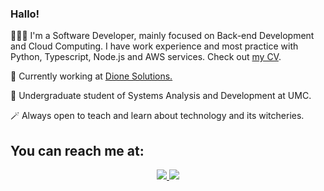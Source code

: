 ### Hallo!
<p> 👩🏻‍💻  I'm a Software Developer, mainly focused on Back-end Development and Cloud Computing. I have work experience and most practice with Python, Typescript, Node.js and AWS services. Check out <a href="https://drive.google.com/file/d/1YfvJye46ny0oJ93WPVExVLTScfbXUAAA/view?usp=sharing">my CV</a>.</p>
<p> 🔭  Currently working at <a href="https://www.dione.solutions/pt-br/">Dione Solutions.</a> </p>
<p> 🌱  Undergraduate student of Systems Analysis and Development at UMC. </p>
<p> 🪄  Always open to teach and learn about technology and its witcheries. </p>

## You can reach me at:
<p align="center">
    <a href="https://www.linkedin.com/in/beatriz-mattos/?locale=en_US">
    <img src="https://img.shields.io/badge/LinkedIn-0077B5?style=for-the-badge&logo=linkedin&logoColor=white"/>
    </a>
     <a href="mailto:bjungersmattos@gmail.com?subject=Oi,%20Bia!%20">
    <img src="https://img.shields.io/badge/Gmail-D14836?style=for-the-badge&logo=gmail&logoColor=white"/>
    </a>
</p>


